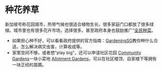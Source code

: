 # 种花养草

新加坡号称花园城市，热带气候也很适合植物生长，很多家庭门口都放了很多绿植。城市里也有很多花卉市场，选择很多。甚至政府本身也鼓励推广“[全民种菜](https://www.nparks.gov.sg/gardening/gardening-with-edibles)。

* 如果担心种不好，可以看看政府提供的官方指南：[GardeningSG](https://gardeningsg.nparks.gov.sg/)教你种什么合适，怎么解决病灾虫害，计算收成等。
* 家里空间不够，或者想"play big"，还可以申请社区花园 [Community Gardens](https://gardeningsg.nparks.gov.sg/get-involved/community-gardens/)一块小菜地 [Allotment Gardens](https://gardeningsg.nparks.gov.sg/get-involved/allotment-gardens/)，可以在社区楼顶、自家楼下等拥有一块正经的苗圃。
